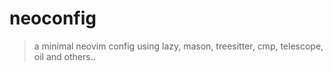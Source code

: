 # neoconfig

> a minimal neovim config using lazy, mason, treesitter, cmp, telescope, oil and others..

